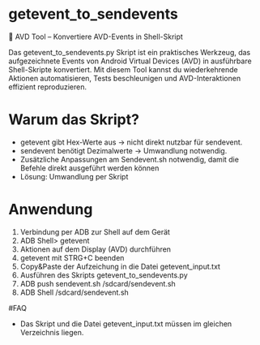 # getevent_to_sendevents
🚀 AVD Tool – Konvertiere AVD-Events in Shell-Skript

Das getevent_to_sendevents.py Skript ist ein praktisches Werkzeug, das aufgezeichnete Events von Android Virtual Devices (AVD) in ausführbare Shell-Skripte konvertiert. Mit diesem Tool kannst du wiederkehrende Aktionen automatisieren, Tests beschleunigen und AVD-Interaktionen effizient reproduzieren.

# Warum das Skript?
- getevent gibt Hex-Werte aus → nicht direkt nutzbar für sendevent.
- sendevent benötigt Dezimalwerte → Umwandlung notwendig.
- Zusätzliche Anpassungen am Sendevent.sh notwendig, damit die Befehle direkt ausgeführt werden können
- Lösung: Umwandlung per Skript

# Anwendung
1) Verbindung per ADB zur Shell auf dem Gerät
2) ADB Shell> getevent
3) Aktionen auf dem Display (AVD) durchführen
4) getevent mit STRG+C beenden
5) Copy&Paste der Aufzeichung in die Datei getevent_input.txt
6) Ausführen des Skripts getevent_to_sendevents.py
7) ADB push sendevent.sh /sdcard/sendevent.sh
8) ADB Shell /sdcard/sendevent.sh

#FAQ
- Das Skript und die Datei getevent_input.txt müssen im gleichen Verzeichnis liegen.
